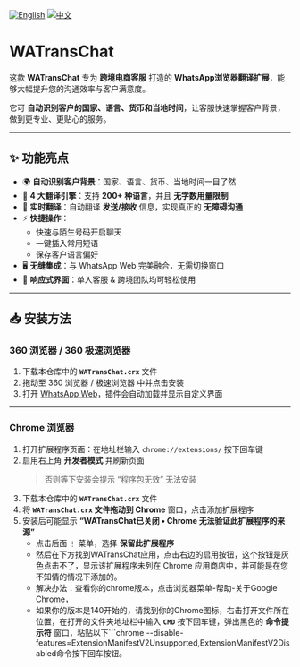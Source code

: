 [![English](https://img.shields.io/badge/lang-English-blue.svg)](README.md)
[![中文](https://img.shields.io/badge/lang-中文-red.svg)](README.zh-CN.md)

# WATransChat

这款 **WATransChat** 专为 **跨境电商客服** 打造的 **WhatsApp浏览器翻译扩展**，能够大幅提升您的沟通效率与客户满意度。  

它可 **自动识别客户的国家、语言、货币和当地时间**，让客服快速掌握客户背景，做到更专业、更贴心的服务。  

---

## ✨ 功能亮点

- 🌍 **自动识别客户背景**：国家、语言、货币、当地时间一目了然  
- 🔄 **4 大翻译引擎**：支持 **200+ 种语言**，并且 **无字数用量限制**  
- 💬 **实时翻译**：自动翻译 **发送/接收** 信息，实现真正的 **无障碍沟通**  
- ⚡ **快捷操作**：
  - 快速与陌生号码开启聊天  
  - 一键插入常用短语  
  - 保存客户语言偏好  
- 🖥️ **无缝集成**：与 WhatsApp Web 完美融合，无需切换窗口  
- 📱 **响应式界面**：单人客服 & 跨境团队均可轻松使用  

---

## 📥 安装方法

### 360 浏览器 / 360 极速浏览器
1. 下载本仓库中的 **`WATransChat.crx`** 文件  
2. 拖动至 360 浏览器 / 极速浏览器 中并点击安装  
3. 打开 [WhatsApp Web](https://web.whatsapp.com/)，插件会自动加载并显示自定义界面  

---

### Chrome 浏览器

1. 打开扩展程序页面：在地址栏输入 `chrome://extensions/` 按下回车键 
2. 启用右上角 **开发者模式** 并刷新页面  
   > 否则等下安装会提示 “程序包无效” 无法安装  
3. 下载本仓库中的 **`WATransChat.crx`** 文件    
4. 将 **`WATransChat.crx` 文件拖动到 Chrome** 窗口，点击添加扩展程序
5. 安装后可能显示 **“WATransChat已关闭 • Chrome 无法验证此扩展程序的来源”**  
   - 点击后面 `⋮` 菜单，选择 **保留此扩展程序**
   - 然后在下方找到WATransChat应用，点击右边的启用按钮，这个按钮是灰色点击不了，显示该扩展程序未列在 Chrome 应用商店中，并可能是在您不知情的情况下添加的。
   - 解决办法：查看你的chrome版本，点击浏览器菜单-帮助-关于Google Chrome，
   - 如果你的版本是140开始的，请找到你的Chrome图标，右击打开文件所在位置，在打开的文件夹地址栏中输入 **`CMD`** 按下回车键，弹出黑色的 **命令提示符** 窗口，粘贴以下```chrome --disable-features=ExtensionManifestV2Unsupported,ExtensionManifestV2Disabled命令按下回车按钮。
   

